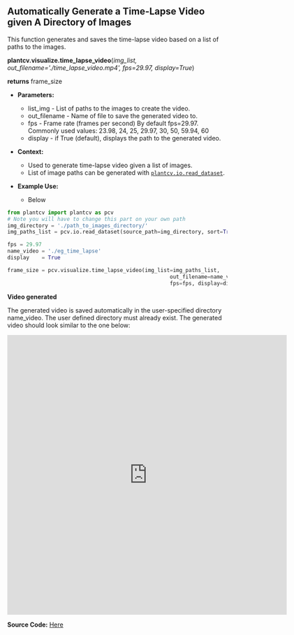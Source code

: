 ## Automatically Generate a Time-Lapse Video given A Directory of Images

This function generates and saves the time-lapse video based on a list of paths to the images.

**plantcv.visualize.time_lapse_video**(*img_list, out_filename='./time_lapse_video.mp4', fps=29.97, display=True*)

**returns** frame_size

- **Parameters:**
    - list_img       - List of paths to the images to create the video.    
    - out_filename   - Name of file to save the generated video to.
    - fps            - Frame rate (frames per second) By default fps=29.97. Commonly used values: 23.98, 24, 25, 29.97, 30, 50, 59.94, 60   
    - display        - if True (default), displays the path to the generated video.

- **Context:**
    - Used to generate time-lapse video given a list of images.
    - List of image paths can be generated with [`plantcv.io.read_dataset`](io_read_dataset.md). 

- **Example Use:**
    - Below


```python
from plantcv import plantcv as pcv
# Note you will have to change this part on your own path
img_directory = './path_to_images_directory/'
img_paths_list = pcv.io.read_dataset(source_path=img_directory, sort=True)

fps = 29.97
name_video = './eg_time_lapse'
display    = True

frame_size = pcv.visualize.time_lapse_video(img_list=img_paths_list,
                                                    out_filename=name_video,
                                                    fps=fps, display=display)
```

**Video generated**

The generated video is saved automatically in the user-specified directory name_video. The user defined directory must already exist. The generated video should look similar to the one below:
<iframe src="https://player.vimeo.com/video/436453444" width="640" height="640" frameborder="0" allow="autoplay; fullscreen" allowfullscreen></iframe>


**Source Code:** [Here](https://github.com/danforthcenter/plantcv/blob/master/plantcv/plantcv/visualize/time_lapse_video.py)
